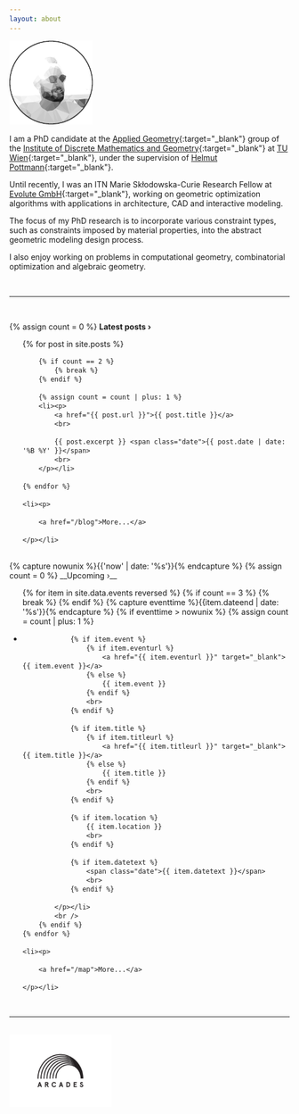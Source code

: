 ```yaml
---
layout: about
---
```

<div class="face_container">
		<img src="/assets/img/portrait_light.png" alt="Portrait" style="width:auto;height:auto;max-width:100%;max-height: 150px;" class="center">
</div>

I am a PhD candidate at the [Applied Geometry](http://www.geometrie.tuwien.ac.at/geom/fg4/){:target="_blank"} group of the [Institute of Discrete Mathematics and Geometry](http://www.dmg.tuwien.ac.at/){:target="_blank"} at [TU Wien](https://www.tuwien.ac.at/en/){:target="_blank"}, under the supervision of [Helmut Pottmann](http://www.dmg.tuwien.ac.at/pottmann/){:target="_blank"}.

Until recently, I was an ITN Marie Skłodowska-Curie Research Fellow at [Evolute GmbH](https://www.evolute.at/){:target="_blank"}, working on geometric optimization algorithms with applications in architecture, CAD and interactive modeling.

The focus of my PhD research is to incorporate various constraint types, such as constraints imposed by material properties, into the abstract geometric modeling design process.

I also enjoy working on problems in computational geometry, combinatorial optimization and algebraic geometry.

<br>

<hr>

<br>

{% assign count = 0 %}
__Latest posts &rsaquo;__

<ul>
    {% for post in site.posts %}

		{% if count == 2 %}
			{% break %}
		{% endif %}

		{% assign count = count | plus: 1 %}
	    <li><p>
	        <a href="{{ post.url }}">{{ post.title }}</a>
	        <br>

	        {{ post.excerpt }} <span class="date">{{ post.date | date: '%B %Y' }}</span>
	        <br>
	    </p></li>

    {% endfor %}

    <li><p>

		<a href="/blog">More...</a>

	</p></li>
</ul>

<br>
{% capture nowunix %}{{'now' | date: '%s'}}{% endcapture %}
{% assign count = 0 %}
__Upcoming &rsaquo;__

<ul>
	{% for item in site.data.events reversed %}
		{% if count == 3 %}
			{% break %}
		{% endif %}
		{% capture eventtime %}{{item.dateend | date: '%s'}}{% endcapture %}
		{% if eventtime > nowunix %}
			{% assign count = count | plus: 1 %}
			<li><p>

				{% if item.event %}
					{% if item.eventurl %}
						<a href="{{ item.eventurl }}" target="_blank">{{ item.event }}</a>
					{% else %}
						{{ item.event }}
					{% endif %}
					<br>
				{% endif %}

				{% if item.title %}
					{% if item.titleurl %}
						<a href="{{ item.titleurl }}" target="_blank">{{ item.title }}</a>
					{% else %}
						{{ item.title }}
					{% endif %}
					<br>
				{% endif %}

				{% if item.location %}
					{{ item.location }}
					<br>
				{% endif %}

				{% if item.datetext %}
					<span class="date">{{ item.datetext }}</span>
					<br>
				{% endif %}

			</p></li>
			<br />
		{% endif %}
	{% endfor %}

	<li><p>

		<a href="/map">More...</a>

	</p></li>

</ul>

<br>

<hr>

<br>

<a href="http://arcades-network.eu/" target="_blank">
<img src="/assets/img/arcades_logo.png" alt="ARCADES Logo" style="width:auto;height:auto;max-width:100%;max-height: 130px;" class="center">
</a>

<br>

